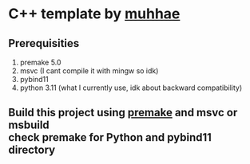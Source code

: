 # C++ template by [muhhae](github.com/muhhae)

Prerequisities 
- 
1. premake 5.0
2. msvc (I cant compile it with mingw so idk)
3. pybind11
4. python 3.11 (what I currently use, idk about backward compatibility)

Build this project using [premake](https://premake.github.io/) and msvc or msbuild
<br> check premake for Python and pybind11 directory 
-